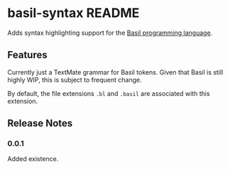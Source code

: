 # basil-syntax README

Adds syntax highlighting support for the [Basil programming language](https://github.com/basilTeam/basil).

## Features

Currently just a TextMate grammar for Basil tokens. Given that Basil is still highly WIP, this is subject to frequent change.

By default, the file extensions `.bl` and `.basil` are associated with this extension.

## Release Notes

### 0.0.1

Added existence.